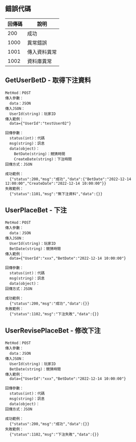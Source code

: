 ## 錯誤代碼
|回傳碼|說明|
|---|---|
|200|成功|
|1000|異常錯誤|
|1001|傳入資料異常|
|1002|資料庫異常|

## GetUserBetD - 取得下注資料
```
MetHod：POST
傳入參數：
  data：JSON
傳入JSON：
  UserId(string)：玩家ID
傳入範例：
  data={"UserId":"testUser02"}
```

```
回傳參數：
  status(int)：代碼
  msg(string)：訊息
  data(object)：
    BetDate(string)：競猜時間
    CreateDate(string)：下注時間
回傳方式：JSON
```

```
成功範例：
  {"status":200,"msg":"成功","data":{"BetDate":"2022-12-14 12:00:00","CreateDate":"2022-12-14 10:00:00"}}
失敗範例：
  {"status":1101,"msg":"無下注資料","data":{}}
```


## UserPlaceBet - 下注
```
MetHod：POST
傳入參數：
  data：JSON
傳入JSON：
  UserId(string)：玩家ID
  BetDate(string)：競猜時間
傳入範例：
  data={"UserId":"xxx","BetDate":"2022-12-14 10:00:00"}
```

```
回傳參數：
  status(int)：代碼
  msg(string)：訊息
  data(object)：
回傳方式：JSON
```

```
成功範例：
  {"status":200,"msg":"成功","data":{}}
失敗範例：
  {"status":1102,"msg":"下注失敗","data":{}}
```

## UserRevisePlaceBet - 修改下注
```
MetHod：POST
傳入參數：
  data：JSON
傳入JSON：
  UserId(string)：玩家ID
  BetDate(string)：競猜時間
傳入範例：
  data={"UserId":"xxx","BetDate":"2022-12-14 10:00:00"}
```

```
回傳參數：
  status(int)：代碼
  msg(string)：訊息
  data(object)：
回傳方式：JSON
```

```
成功範例：
  {"status":200,"msg":"成功","data":{}}
失敗範例：
  {"status":1102,"msg":"下注失敗","data":{}}
```
